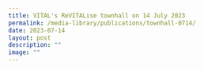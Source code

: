 ```yaml
---
title: VITAL's ReVITALise townhall on 14 July 2023
permalink: /media-library/publications/townhall-0714/
date: 2023-07-14
layout: post
description: ""
image: ""
---
```

